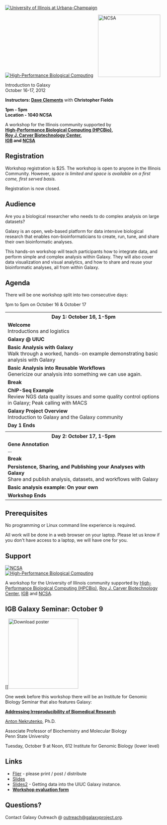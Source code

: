 <div class='center'> 

<a href='http://illinois.edu/'><img src='/Images/Logos/UIUCLogo310.jpg' alt='University of Illinois at Urbana-Champaign' /></a>


<a href='http://hpcbio.illinois.edu/'><img src='/Images/Logos/UIUC_HPCBio.png' alt='High-Performance Biological Computing' /></a> &nbsp;&nbsp; <a href='http://www.ncsa.illinois.edu/'><img src='/Images/Logos/NCSALogo220.png' alt='NCSA' width="200px" /></a>

<div class='title'>Introduction to Galaxy<br />October 16-17, 2012</div>

**Instructors: [Dave Clements](/src/DaveClements/index.md)** with **Christopher Fields**

**1pm - 5pm<br /> Location - 1040 NCSA**

A workshop for the Illinois community supported by<br /> **[High-Performance Biological Computing (HPCBio)](http://hpcbio.illinois.edu/),<br />[Roy J. Carver Biotechnology Center](http://www.biotech.uiuc.edu/), <br /> [IGB](http://www.igb.uiuc.edu/) and [NCSA](http://www.ncsa.illinois.edu/)**</div>

## Registration
Workshop registration is $25. The workshop is open to anyone in the Illinois Community.  However, *space is limited and space is available on a first come, first served basis.*

Registration is now closed.

## Audience
Are you a biological researcher who needs to do complex analysis on large datasets?

Galaxy is an open, web-based platform for data intensive biological research that enables non-bioinformaticians to create, run, tune, and share their own bioinformatic analyses.

This hands-on workshop will teach participants how to integrate data, and perform simple and complex analysis within Galaxy.  They will also cover data visualization and visual analytics, and how to share and reuse your bioinformatic analyses, all from within Galaxy.

## Agenda
There will be one workshop split into two consecutive days:

1pm to 5pm on October 16 & October 17

<table>
  <tr class="th" >
    <th style=" text-align: center;"> Day 1: October 16, 1-5pm </th>
  </tr>
  <tr>
    <td> <strong>Welcome</strong><div class='indent'>Introductions and logistics</div> </td>
  </tr>
  <tr>
    <td> <strong>Galaxy @ UIUC</strong> </td>
  </tr>
  <tr>
    <td> <strong>Basic Analysis with Galaxy</strong><div class='indent'>Walk through a worked, hands-on example demonstrating basic analysis with Galaxy</div> </td>
  </tr>
  <tr>
    <td> <strong>Basic Analysis into Reusable Workflows</strong><div class='indent'>Genericize our analysis into something we can use again.</div> </td>
  </tr>
  <tr>
    <td> <strong>Break</strong> </td>
  </tr>
  <tr>
    <td> <strong>ChIP-Seq Example</strong><div class='indent'>Review NGS data quality issues and some quality control options in Galaxy; Peak calling with MACS</div> </td>
  </tr>
  <tr>
    <td> <strong>Galaxy Project Overview</strong><div class='indent'>Introduction to Galaxy and the Galaxy community</div> </td>
  </tr>
  <tr>
    <td> <strong>Day 1 Ends</strong> </td>
  </tr>
  <tr>
    <td colspan=1> </td>
  </tr>
  <tr class="th" >
    <th style=" text-align: center;"> Day 2: October 17, 1-5pm </th>
  </tr>
  <tr>
    <td> <strong>Gene Annotation</strong><div class='indent'>...</div> </td>
  </tr>
  <tr>
    <td> <strong>Break</strong> </td>
  </tr>
  <tr>
    <td> <strong>Persistence, Sharing, and Publishing your Analyses with Galaxy</strong><div class='indent'>Share and publish analysis, datasets, and workflows with Galaxy</div> </td>
  </tr>
  <tr>
    <td> <strong>Basic analysis example: On your own</strong> </td>
  </tr>
  <tr>
    <td> <strong>Workshop Ends</strong> </td>
  </tr>
</table>


## Prerequisites
No programming or Linux command line experience is required.

All work will be done in a web browser on your laptop. Please let us know if you don't have access to a laptop, we will have one for you.

## Support
<div class='right'><a href='http://www.ncsa.illinois.edu/'><img src='/Images/Logos/NCSALogo220.png' alt='NCSA' /></a></div> 
<div class='right'><a href='http://hpcbio.illinois.edu/'><img src='/Images/Logos/UIUC_HPCBio.png' alt='High-Performance Biological Computing' /></a></div>

A workshop for the University of Illinois community supported by [High-Performance Biological Computing (HPCBio)](http://hpcbio.illinois.edu/), [Roy J. Carver Biotechnology Center](http://www.biotech.uiuc.edu/), [IGB](http://www.igb.uiuc.edu/) and [NCSA](http://www.ncsa.illinois.edu/).

## IGB Galaxy Seminar: October 9

<div class='right'>[[<a href='http://www.igb.illinois.edu/sites/default/files/upload/Nekrutenko-1.pdf'><img src='/IGBNekrutenkoTalkThumb.png' alt='Download poster' height="225" /></a></div>

One week before this workshop there will be an Institute for Genomic Biology Seminar that also features Galaxy:

<div class='indent'>

**[Addressing Irreproducibility of Biomedical Research](http://www.igb.illinois.edu/sites/default/files/upload/Nekrutenko-1.pdf)**

[Anton Nekrutenko](/src/anton/index.md), Ph.D.<br />

Associate Professor of Biochemistry and Molecular Biology<br />
Penn State University

Tuesday, October 9 at Noon, 612 Institute for Genomic Biology (lower level)
</div>

## Links

* [Flier](ATTACHMENT_URLUIUCGalaxyWorkshopFlier.pdf) - please print / post / distribute
* [Slides](ATTACHMENT_URLDocuments/Presentations/2012_UIUC.pdf)
* [Slides2](ATTACHMENT_URLUIUCGalaxy-getting-data-in.pdf) - Getting data into the UIUC Galaxy instance.
* **[Workshop evaluation form](http://bit.ly/UIUCFeedback)**

## Questions?
Contact Galaxy Outreach @ [outreach@galaxyproject.org](outreach@galaxyproject.org).
